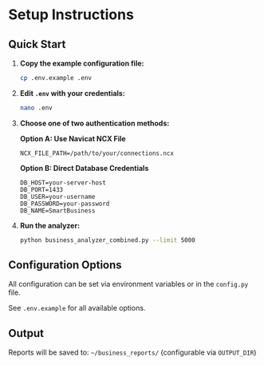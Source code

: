 # Setup Instructions

## Quick Start

1. **Copy the example configuration file:**
   ```bash
   cp .env.example .env
   ```

2. **Edit `.env` with your credentials:**
   ```bash
   nano .env
   ```

3. **Choose one of two authentication methods:**

   **Option A: Use Navicat NCX File**
   ```
   NCX_FILE_PATH=/path/to/your/connections.ncx
   ```

   **Option B: Direct Database Credentials**
   ```
   DB_HOST=your-server-host
   DB_PORT=1433
   DB_USER=your-username
   DB_PASSWORD=your-password
   DB_NAME=SmartBusiness
   ```

4. **Run the analyzer:**
   ```bash
   python business_analyzer_combined.py --limit 5000
   ```

## Configuration Options

All configuration can be set via environment variables or in the `config.py` file.

See `.env.example` for all available options.

## Output

Reports will be saved to: `~/business_reports/` (configurable via `OUTPUT_DIR`)
